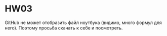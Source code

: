 # HW03
GitHub не может отобразить файл ноутбука (видимо, много формул для него). Поэтому просьба скачать к себе и посмотреть.
